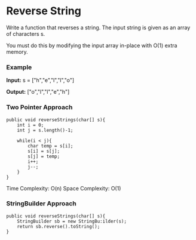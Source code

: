 # Reverse String

Write a function that reverses a string. The input string is given as an array of characters s.

You must do this by modifying the input array in-place with O(1) extra memory.

### Example

**Input:** s = ["h","e","l","l","o"]

**Output:** ["o","l","l","e","h"]

### Two Pointer Approach 

	public void reverseStrings(char[] s){
		int i = 0;
		int j = s.length()-1;

		while(i < j){
			char temp = s[i];
			s[i] = s[j];
			s[j] = temp;
			i++;
			j--;
		}
	}

Time Complexity: O(n) Space Complexity: O(1)

### StringBuilder Approach

	public void reverseStrings(char[] s){
		StringBuilder sb = new StringBu:ilder(s);
		return sb.reverse().toString();
	}
